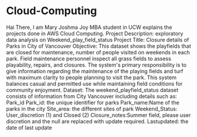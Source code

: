 # Cloud-Computing
Hai There,
I am Mary Joshma Joy MBA student in UCW explains the projects done in AWS Cloud Computing.
Project Description: exploratory data analysis on Weekend_play_field_status
Project Title: Closure details of Parks in City of Vancouver
Objective:
  This dataset shows the playfields that are closed for maintenance, number of people visited on weekends in each park. Field maintenance personnel inspect all grass fields to assess playability, repairs, and closures. The system's primary responsibility is to give information regarding the maintenance of the playing fields and turf with maximum clarity to people planning to visit the park. This system balances casual and permitted use while maintaining field conditions for community enjoyment.
  Dataset: The weekend_playfield_status dataset consists of information from City Vancouver including details such as:
  Park_id
Park_id: the unique identifier for parks
Park_name:Name of the parks in the city
Site_area: the different sites of park
Weekend_Status: User_discretion (1) and Closed (2)
Closure_notes:Summer field, please user discretion  and the null are replaced with update required.
Lastupdated: the date of last update





